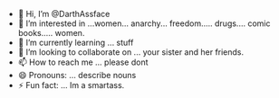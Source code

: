 - 👋 Hi, I’m @DarthAssface
- 👀 I’m interested in ...women... anarchy... freedom..... drugs.... comic books..... women.
- 🌱 I’m currently learning ... stuff
- 💞️ I’m looking to collaborate on ... your sister and her friends.
- 📫 How to reach me ... please dont
- 😄 Pronouns: ... describe nouns
- ⚡ Fun fact: ... Im a smartass.

<!---
DarthAssface/DarthAssface is a ✨ special ✨ repository because its `README.md` (this file) appears on your GitHub profile.
You can click the Preview link to take a look at your changes.
--->
